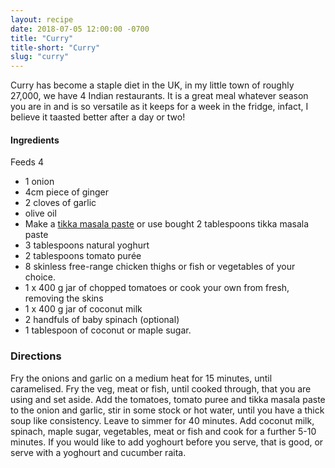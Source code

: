 ```yaml
---
layout: recipe
date: 2018-07-05 12:00:00 -0700
title: "Curry"
title-short: "Curry"
slug: "curry"
---
```


Curry has become a staple diet in the UK, in my little town of roughly 27,000, we have 4 Indian restaurants. It is a great meal whatever season you are in and is so versatile as it keeps for a week in the fridge, infact, I believe it taasted better after a day or two!

#### Ingredients 

Feeds 4

* 1 onion
* 4cm piece of ginger
* 2 cloves of garlic
* olive oil
* Make a [tikka masala paste](/recipes/tika-masala-paste) or use bought 2 tablespoons tikka masala paste
* 3 tablespoons natural yoghurt
* 2 tablespoons tomato purée
* 8 skinless free-range chicken thighs or fish or vegetables of your choice.
* 1 x 400 g jar of chopped tomatoes or cook your own from fresh, removing the skins
* 1 x 400 g jar of  coconut milk
* 2 handfuls of baby spinach (optional)
* 1 tablespoon of coconut or maple sugar.

### Directions

Fry the onions and garlic on a medium heat for 15 minutes, until caramelised. Fry the veg, meat or fish, until cooked through, that you are using and set aside. Add the tomatoes, tomato puree and tikka masala paste to the onion and garlic, stir in some stock or hot water, until you have a thick soup like consistency. Leave to simmer for  40 minutes. Add coconut milk, spinach, maple sugar, vegetables, meat or fish  and cook for a further 5-10  minutes. If you would like to add yoghourt before you serve, that is good, or serve with a yoghourt and cucumber raita.
